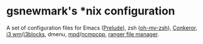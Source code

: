 # gsnewmark's *nix configuration
A set of configuration files for Emacs
([Prelude](https://github.com/bbatsov/prelude)), zsh
([oh-my-zsh](https://github.com/robbyrussell/oh-my-zsh)),
[Conkeror](http://conkeror.org/),
[i3 wm](http://i3wm.org/)/[i3blocks](https://github.com/vivien/i3blocks),
dmenu, [mpd](http://www.musicpd.org/)/[ncmpcpp](http://ncmpcpp.rybczak.net/),
[ranger file manager](http://ranger.nongnu.org/).
